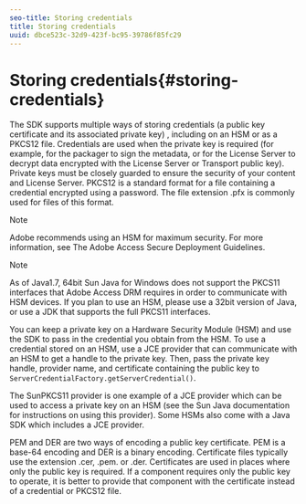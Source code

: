 ```yaml
---
seo-title: Storing credentials
title: Storing credentials
uuid: dbce523c-32d9-423f-bc95-39786f85fc29
---
```


# Storing credentials{#storing-credentials}

The SDK supports multiple ways of storing credentials (a public key certificate and its associated private key) , including on an HSM or as a PKCS12 file. Credentials are used when the private key is required (for example, for the packager to sign the metadata, or for the License Server to decrypt data encrypted with the License Server or Transport public key). Private keys must be closely guarded to ensure the security of your content and License Server. PKCS12 is a standard format for a file containing a credential encrypted using a password. The file extension .pfx is commonly used for files of this format. 

>[!NOTE]
>
>Adobe recommends using an HSM for maximum security. For more information, see The Adobe Access Secure Deployment Guidelines.

>[!NOTE]
>
>As of Java1.7, 64bit Sun Java for Windows does not support the PKCS11 interfaces that Adobe Access DRM requires in order to communicate with HSM devices. If you plan to use an HSM, please use a 32bit version of Java, or use a JDK that supports the full PKCS11 interfaces.

You can keep a private key on a Hardware Security Module (HSM) and use the SDK to pass in the credential you obtain from the HSM. To use a credential stored on an HSM, use a JCE provider that can communicate with an HSM to get a handle to the private key. Then, pass the private key handle, provider name, and certificate containing the public key to `ServerCredentialFactory.getServerCredential()`.

The SunPKCS11 provider is one example of a JCE provider which can be used to access a private key on an HSM (see the Sun Java documentation for instructions on using this provider). Some HSMs also come with a Java SDK which includes a JCE provider.

PEM and DER are two ways of encoding a public key certificate. PEM is a base-64 encoding and DER is a binary encoding. Certificate files typically use the extension .cer, .pem. or .der. Certificates are used in places where only the public key is required. If a component requires only the public key to operate, it is better to provide that component with the certificate instead of a credential or PKCS12 file. 
